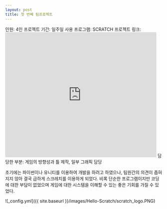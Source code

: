 ```yaml
---
layout: post
title: 첫 번째 팀프로젝트
---
```


인원: 4인
프로젝트 기간: 일주일
사용 프로그램: SCRATCH
프로젝트 링크: <iframe src="https://scratch.mit.edu/projects/349778292/embed" allowtransparency="true" width="485" height="402" frameborder="0" scrolling="no" allowfullscreen></iframe>
담당한 부분: 게임의 방향성과 틀 제작, 일부 그래픽 담당

초기에는 파이썬이나 유니티를 이용하여 개발을 하려고 하였으나, 팀원간의 의견이 좁혀지지 않아 결국 급하게 스크레치를 이용하게 되었다. 비록 단순한 프로그램이지만 
코딩에 대한 부담이 없었으며 게임에 대한 시스템을 이해할 수 있는 좋은 기회를 가질 수 있었다. 


![_config.yml]({{ site.baseurl }}/images/Hello-Scratch/scratch_logo.PNG)
